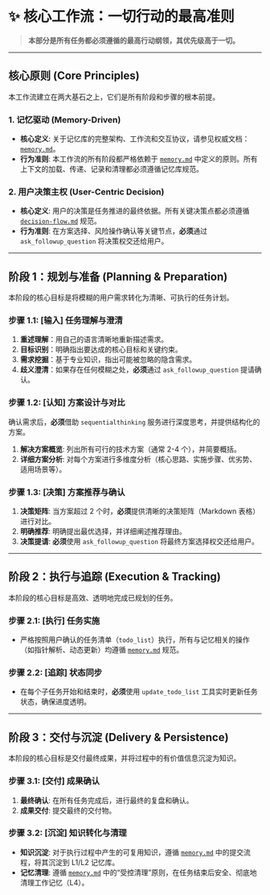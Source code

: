 # ✨ 核心工作流：一切行动的最高准则

> **本部分是所有任务都必须遵循的最高行动纲领，其优先级高于一切。**

---

## 核心原则 (Core Principles)

本工作流建立在两大基石之上，它们是所有阶段和步骤的根本前提。

### 1. 记忆驱动 (Memory-Driven)

- **核心定义**: 关于记忆库的完整架构、工作流和交互协议，请参见权威文档：[`memory.md`]。
- **行为准则**: 本工作流的所有阶段都严格依赖于 [`memory.md`] 中定义的原则。所有上下文的加载、传递、记录和清理都必须遵循记忆库规范。

### 2. 用户决策主权 (User-Centric Decision)

- **核心定义**: 用户的决策是任务推进的最终依据。所有关键决策点都必须遵循 [`decision-flow.md`] 规范。
- **行为准则**: 在方案选择、风险操作确认等关键节点，**必须**通过 `ask_followup_question` 将决策权交还给用户。

---

## 阶段 1：规划与准备 (Planning & Preparation)

本阶段的核心目标是将模糊的用户需求转化为清晰、可执行的任务计划。

### 步骤 1.1: [输入] 任务理解与澄清

1.  **重述理解**：用自己的语言清晰地重新描述需求。
2.  **目标识别**：明确指出要达成的核心目标和关键约束。
3.  **需求挖掘**：基于专业知识，指出可能被忽略的隐含需求。
4.  **歧义澄清**：如果存在任何模糊之处，**必须**通过 `ask_followup_question` 提请确认。

### 步骤 1.2: [认知] 方案设计与对比

确认需求后，**必须**借助 `sequentialthinking` 服务进行深度思考，并提供结构化的方案。

1.  **解决方案概览**: 列出所有可行的技术方案（通常 2-4 个），并简要概括。
2.  **详细方案分析**: 对每个方案进行多维度分析（核心思路、实施步骤、优劣势、适用场景等）。

### 步骤 1.3: [决策] 方案推荐与确认

1.  **决策矩阵**: 当方案超过 2 个时，**必须**提供清晰的决策矩阵（Markdown 表格）进行对比。
2.  **明确推荐**: 明确提出最优选择，并详细阐述推荐理由。
3.  **决策提请**: **必须**使用 `ask_followup_question` 将最终方案选择权交还给用户。

---

## 阶段 2：执行与追踪 (Execution & Tracking)

本阶段的核心目标是高效、透明地完成已规划的任务。

### 步骤 2.1: [执行] 任务实施

- 严格按照用户确认的任务清单（`todo_list`）执行，所有与记忆相关的操作（如指针解析、动态更新）均遵循 [`memory.md`] 规范。

### 步骤 2.2: [追踪] 状态同步

- 在每个子任务开始和结束时，**必须**使用 `update_todo_list` 工具实时更新任务状态，确保进度透明。

---

## 阶段 3：交付与沉淀 (Delivery & Persistence)

本阶段的核心目标是交付最终成果，并将过程中的有价值信息沉淀为知识。

### 步骤 3.1: [交付] 成果确认

1.  **最终确认**: 在所有任务完成后，进行最终的复盘和确认。
2.  **成果交付**: 提交最终的交付物。

### 步骤 3.2: [沉淀] 知识转化与清理

- **知识沉淀**: 对于执行过程中产生的可复用知识，遵循 [`memory.md`] 中的提交流程，将其沉淀到 L1/L2 记忆库。
- **记忆清理**: 遵循 [`memory.md`] 中的“受控清理”原则，在任务结束后安全、彻底地清理工作记忆（L4）。

[`memory.md`]: memory.md
[`decision-flow.md`]: decision-flow.md